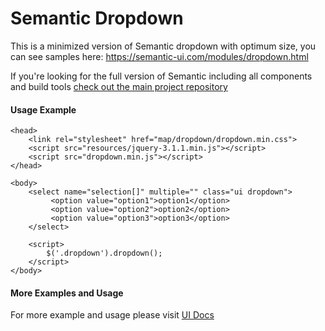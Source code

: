 # Semantic Dropdown

This is a minimized version of Semantic dropdown with optimum size, you can see samples here: https://semantic-ui.com/modules/dropdown.html


If you're looking for the full version of Semantic including all components and build tools [check out the main project repository](https://github.com/Semantic-Org/Semantic-UI/tree/1.0)


#### Usage Example
```
<head>
	<link rel="stylesheet" href="map/dropdown/dropdown.min.css">
	<script src="resources/jquery-3.1.1.min.js"></script>
	<script src="dropdown.min.js"></script>
</head>

<body>
	<select name="selection[]" multiple="" class="ui dropdown">
		 <option value="option1">option1</option>
		 <option value="option2">option2</option>
		 <option value="option3">option3</option>
	</select>

	<script>
		$('.dropdown').dropdown(); 
	</script>
</body>

```


#### More Examples and Usage

For more example and usage please visit [UI Docs](https://semantic-ui.com/modules/dropdown.html)


